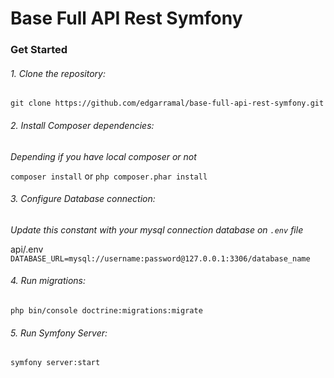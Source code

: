 # Base Full API Rest Symfony
### Get Started
###### 1. Clone the repository:
`git clone https://github.com/edgarramal/base-full-api-rest-symfony.git`

###### 2. Install Composer dependencies:
*Depending if you have local composer or not*

`composer install` or `php composer.phar install`

###### 3. Configure Database connection:
*Update this constant with your mysql connection database on `.env` file*

api/.env
`DATABASE_URL=mysql://username:password@127.0.0.1:3306/database_name`

###### 4. Run migrations:

`php bin/console doctrine:migrations:migrate`

###### 5. Run Symfony Server:
`symfony server:start`